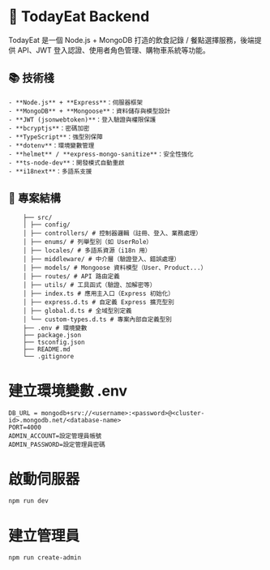 # 🥗 TodayEat Backend

TodayEat 是一個 Node.js + MongoDB 打造的飲食記錄 / 餐點選擇服務，後端提供 API、JWT 登入認證、使用者角色管理、購物車系統等功能。

## 📚 技術棧
```
- **Node.js** + **Express**：伺服器框架
- **MongoDB** + **Mongoose**：資料儲存與模型設計
- **JWT (jsonwebtoken)**：登入驗證與權限保護
- **bcryptjs**：密碼加密
- **TypeScript**：強型別保障
- **dotenv**：環境變數管理
- **helmet** / **express-mongo-sanitize**：安全性強化
- **ts-node-dev**：開發模式自動重啟
- **i18next**：多語系支援
```

## 📁 專案結構
```
    ├── src/
    │ ├── config/
    │ ├── controllers/ # 控制器邏輯（註冊、登入、業務處理）
    │ ├── enums/ # 列舉型別（如 UserRole）
    │ ├── locales/ # 多語系資源（i18n 用）
    │ ├── middleware/ # 中介層（驗證登入、錯誤處理）
    │ ├── models/ # Mongoose 資料模型（User、Product...）
    │ ├── routes/ # API 路由定義
    │ ├── utils/ # 工具函式（驗證、加解密等）
    │ ├── index.ts # 應用主入口（Express 初始化）
    │ ├── express.d.ts # 自定義 Express 擴充型別
    │ ├── global.d.ts # 全域型別定義
    │ └── custom-types.d.ts # 專案內部自定義型別
    ├── .env # 環境變數
    ├── package.json
    ├── tsconfig.json
    ├── README.md
    └── .gitignore
```

# 建立環境變數 .env
```
DB_URL = mongodb+srv://<username>:<password>@<cluster-id>.mongodb.net/<database-name>
PORT=4000
ADMIN_ACCOUNT=設定管理員帳號
ADMIN_PASSWORD=設定管理員密碼
```

# 啟動伺服器
```
npm run dev
```

# 建立管理員
```
npm run create-admin
```